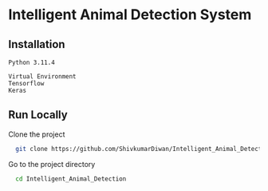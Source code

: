 # Intelligent Animal Detection System

## Installation

    Python 3.11.4
    
    Virtual Environment
    Tensorflow
    Keras
    
## Run Locally

Clone the project

```bash
  git clone https://github.com/ShivkumarDiwan/Intelligent_Animal_Detection
```

Go to the project directory

```bash
  cd Intelligent_Animal_Detection
```

